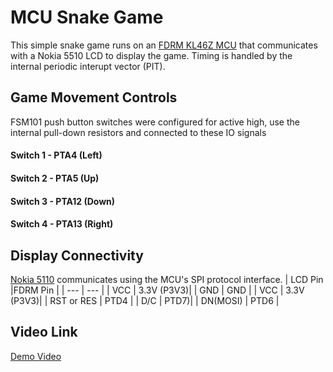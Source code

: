 # MCU Snake Game
This simple snake game runs on an [FDRM KL46Z MCU](https://home.agh.edu.pl/~ostrowsk/teksty/manual.pdf) that communicates with a Nokia 5510 LCD to display the game. Timing is handled by the internal periodic interupt vector (PIT).  
## Game Movement Controls
FSM101 push button switches were configured for active high, use the internal pull-down resistors and connected to these IO signals
#### Switch 1 - PTA4 (Left)
#### Switch 2 - PTA5 (Up)
#### Switch 3 - PTA12 (Down)
#### Switch 4 - PTA13 (Right)

## Display Connectivity
[Nokia 5110](https://www.sparkfun.com/datasheets/LCD/Monochrome/Nokia5110.pdf) communicates using the MCU's SPI protocol interface. 
 |  LCD Pin |FDRM Pin |
| --- | --- |
| VCC | 3.3V (P3V3)|
| GND | GND |
| VCC | 3.3V (P3V3)|
| RST or RES | PTD4 |
| D/C | PTD7)|
| DN(MOSI) | PTD6 |

## Video Link
[Demo Video](https://youtu.be/EmfKIQFfCK4) 
